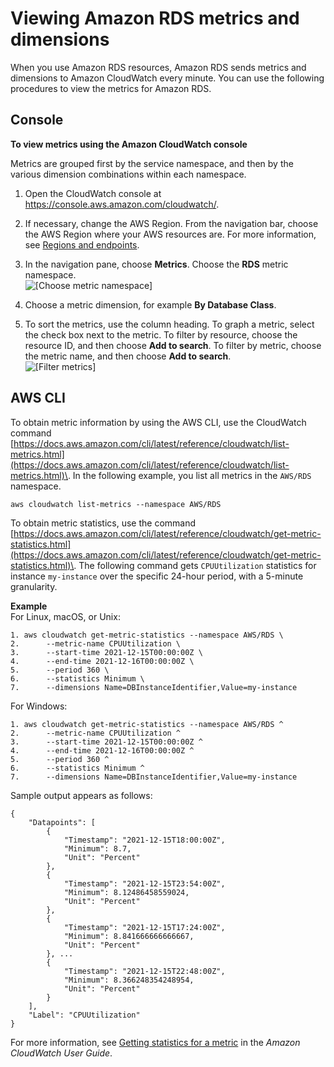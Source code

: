 # Viewing Amazon RDS metrics and dimensions<a name="metrics_dimensions"></a>

When you use Amazon RDS resources, Amazon RDS sends metrics and dimensions to Amazon CloudWatch every minute\. You can use the following procedures to view the metrics for Amazon RDS\.

## Console<a name="metrics_dimensions.console"></a>

**To view metrics using the Amazon CloudWatch console**

Metrics are grouped first by the service namespace, and then by the various dimension combinations within each namespace\.

1. Open the CloudWatch console at [https://console\.aws\.amazon\.com/cloudwatch/](https://console.aws.amazon.com/cloudwatch/)\.

1. If necessary, change the AWS Region\. From the navigation bar, choose the AWS Region where your AWS resources are\. For more information, see [Regions and endpoints](https://docs.aws.amazon.com/general/latest/gr/rande.html)\.

1. In the navigation pane, choose **Metrics**\. Choose the **RDS** metric namespace\.  
![\[Choose metric namespace\]](http://docs.aws.amazon.com/AmazonRDS/latest/UserGuide/images/rds-monitoring-01.png)

1. Choose a metric dimension, for example **By Database Class**\.

1. To sort the metrics, use the column heading\. To graph a metric, select the check box next to the metric\. To filter by resource, choose the resource ID, and then choose **Add to search**\. To filter by metric, choose the metric name, and then choose **Add to search**\.  
![\[Filter metrics\]](http://docs.aws.amazon.com/AmazonRDS/latest/UserGuide/images/rds-monitoring-03.png)

## AWS CLI<a name="metrics_dimensions.CLI"></a>

To obtain metric information by using the AWS CLI, use the CloudWatch command [https://docs.aws.amazon.com/cli/latest/reference/cloudwatch/list-metrics.html](https://docs.aws.amazon.com/cli/latest/reference/cloudwatch/list-metrics.html)\. In the following example, you list all metrics in the `AWS/RDS` namespace\.

```
aws cloudwatch list-metrics --namespace AWS/RDS
```

To obtain metric statistics, use the command [https://docs.aws.amazon.com/cli/latest/reference/cloudwatch/get-metric-statistics.html](https://docs.aws.amazon.com/cli/latest/reference/cloudwatch/get-metric-statistics.html)\. The following command gets `CPUUtilization` statistics for instance `my-instance` over the specific 24\-hour period, with a 5\-minute granularity\.

**Example**  
For Linux, macOS, or Unix:  

```
1. aws cloudwatch get-metric-statistics --namespace AWS/RDS \
2.      --metric-name CPUUtilization \
3.      --start-time 2021-12-15T00:00:00Z \
4.      --end-time 2021-12-16T00:00:00Z \
5.      --period 360 \
6.      --statistics Minimum \
7.      --dimensions Name=DBInstanceIdentifier,Value=my-instance
```
For Windows:  

```
1. aws cloudwatch get-metric-statistics --namespace AWS/RDS ^
2.      --metric-name CPUUtilization ^
3.      --start-time 2021-12-15T00:00:00Z ^
4.      --end-time 2021-12-16T00:00:00Z ^
5.      --period 360 ^
6.      --statistics Minimum ^
7.      --dimensions Name=DBInstanceIdentifier,Value=my-instance
```
Sample output appears as follows:  

```
{
    "Datapoints": [
        {
            "Timestamp": "2021-12-15T18:00:00Z", 
            "Minimum": 8.7, 
            "Unit": "Percent"
        }, 
        {
            "Timestamp": "2021-12-15T23:54:00Z", 
            "Minimum": 8.12486458559024, 
            "Unit": "Percent"
        }, 
        {
            "Timestamp": "2021-12-15T17:24:00Z", 
            "Minimum": 8.841666666666667, 
            "Unit": "Percent"
        }, ...
        {
            "Timestamp": "2021-12-15T22:48:00Z", 
            "Minimum": 8.366248354248954, 
            "Unit": "Percent"
        }
    ], 
    "Label": "CPUUtilization"
}
```
For more information, see [Getting statistics for a metric](https://docs.aws.amazon.com/AmazonCloudWatch/latest/monitoring/getting-metric-statistics.html) in the *Amazon CloudWatch User Guide*\.